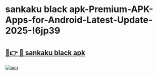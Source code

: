 # sankaku black apk-Premium-APK-Apps-for-Android-Latest-Update-2025-!6jp39

# <h2><a href="https://googleone.com">🔗👉 🔴 sankaku black apk</a></h2>

[![acn](https://github.com/user-attachments/assets/0f9c940e-d8b0-45ae-aac7-cd30a18b3e1c)](https://googleone.com)

